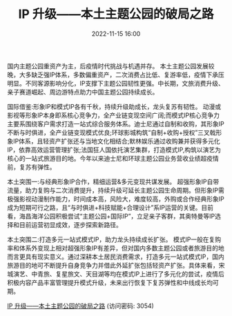 ﻿---
title: IP 升级——本土主题公园的破局之路
date: 2022-11-15 16:00
tags:
- 社会服务
updated: 
---

国内主题公园重资产为主，后疫情时代挑战与机遇并存。
本土主题公园发展较晚，大多缺乏强IP体系，多数偏重资产，二次消费占比低、复游率低，疫情下承压明显。不同客源影响分化，IP支撑下主题公园韧性更强。中长期，文旅消费升级、亲子赛道崛起、周边游特点助力中国主题公园持续成长。

国际借鉴:形象IP和模式IP各有千秋，持续升级助成长，龙头复苏有韧性。
动漫或影视等形象IP本身即系核心竞争力，全产业链变现空间广阔;而模式IP核心竞争力主要系围绕客户需求打造一站式综合服务体系。迪士尼通过自制和收购，其形象IP不断与时俱进，全产业链变现模式优良;环球影城构筑“自制+收购+授权”三叉戟形象IP体系，且轻资产扩张还与当地文化相结合;默林娱乐通过收购兼并获得多元化IP，依靠高效运营管理扩张;法国狂人国依托演艺集群，打造模式IP,构筑以演艺为核心的一站式旅游目的地。今年以来迪士尼和环球主题公园业务营收业绩超疫情前，复苏有弹性。
<!-- more -->
本土突围一:与经典形象IP合作，精细运营&多元变现共谋发展。
超强形象IP自带流量，助力复购与二次消费提升，持续升级可延长主题公园生命周期。但形象IP需极强影视动漫制作能力，时间成本高，风险大，难度较高，外购或合作经典形象IP成为短期可行之路，且“与时俱进+科技赋能+合理设计”系IP运营的关键。目前看，海昌海洋公园积极尝试“主题公园+国际IP”，立足亲子客群，其奥特曼等IP选择和目前运营初显成效，逐步探索新路径。

本土突围二:打造多元一站式模式IP，助力龙头持续成长扩张。
模式IP一般在复购率和体系外变现上相对超强形象IP有差异，但对国内多数主题公园或者旅游目的地而言更具有现实意义。通过深耕本土居民消费需求，打造多元一站式模式IP，国内旅游目的地可不断提升自身竞争力并借此外延扩张包括轻资产扩张。具体来看，宋城演艺、中青旅、复星旅文、天目湖等均在模式IP上进行了多元化的尝试，疫情后积极内容产品丰富管理提升模式升级，未来出行恢复下复苏弹性和中线成长均可期。

[IP 升级——本土主题公园的破局之路](https://url12.ctfile.com/f/3948612-723799971-6d598d?p=3054)
(访问密码: 3054)
